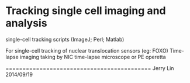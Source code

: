 Tracking single cell imaging and analysis
=========================================

single-cell tracking scripts (ImageJ; Perl; Matlab)

For single-cell tracking of nuclear translocation sensors (eg: FOXO)
Time-lapse imaging taking by NIC time-lapse microscope or PE operetta


===========================================
Jerry Lin 2014/09/19


